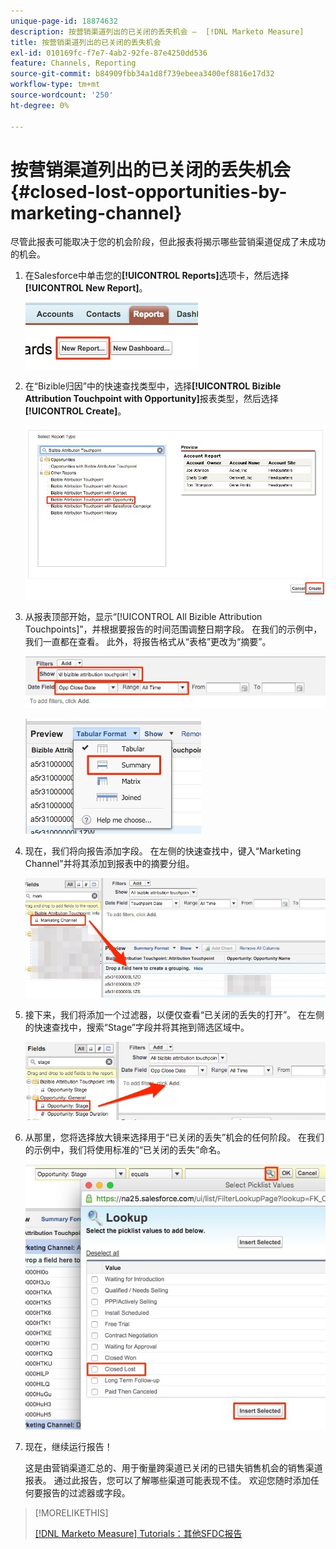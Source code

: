 ```yaml
---
unique-page-id: 18874632
description: 按营销渠道列出的已关闭的丢失机会 —  [!DNL Marketo Measure]
title: 按营销渠道列出的已关闭的丢失机会
exl-id: 010169fc-f7e7-4ab2-92fe-87e4250dd536
feature: Channels, Reporting
source-git-commit: b84909fbb34a1d8f739ebeea3400ef8816e17d32
workflow-type: tm+mt
source-wordcount: '250'
ht-degree: 0%

---
```


# 按营销渠道列出的已关闭的丢失机会 {#closed-lost-opportunities-by-marketing-channel}

尽管此报表可能取决于您的机会阶段，但此报表将揭示哪些营销渠道促成了未成功的机会。

1. 在Salesforce中单击您的&#x200B;**[!UICONTROL Reports]**&#x200B;选项卡，然后选择&#x200B;**[!UICONTROL New Report]**。

   ![](assets/1-3.jpg)

1. 在“Bizible归因”中的快速查找类型中，选择&#x200B;**[!UICONTROL Bizible Attribution Touchpoint with Opportunity]**&#x200B;报表类型，然后选择&#x200B;**[!UICONTROL Create]**。

   ![](assets/2-3.jpg)

1. 从报表顶部开始，显示“[!UICONTROL All Bizible Attribution Touchpoints]”，并根据要报告的时间范围调整日期字段。 在我们的示例中，我们一直都在查看。 此外，将报告格式从“表格”更改为“摘要”。

   ![](assets/3-3.jpg)

   ![](assets/4-2.jpg)

1. 现在，我们将向报告添加字段。 在左侧的快速查找中，键入“Marketing Channel”并将其添加到报表中的摘要分组。

   ![](assets/5.jpg)

1. 接下来，我们将添加一个过滤器，以便仅查看“已关闭的丢失的打开”。 在左侧的快速查找中，搜索“Stage”字段并将其拖到筛选区域中。

   ![](assets/6.jpg)

1. 从那里，您将选择放大镜来选择用于“已关闭的丢失”机会的任何阶段。 在我们的示例中，我们将使用标准的“已关闭的丢失”命名。

   ![](assets/7.jpg)

1. 现在，继续运行报告！

   这是由营销渠道汇总的、用于衡量跨渠道已关闭的已错失销售机会的销售渠道报表。 通过此报告，您可以了解哪些渠道可能表现不佳。 欢迎您随时添加任何要报告的过滤器或字段。

>[!MORELIKETHIS]
>
>[[!DNL Marketo Measure] Tutorials：其他SFDC报告](https://experienceleague.adobe.com/zh-hans/docs/marketo-measure-learn/tutorials/onboarding/marketo-measure-102/addtional-salesforce-reports)

